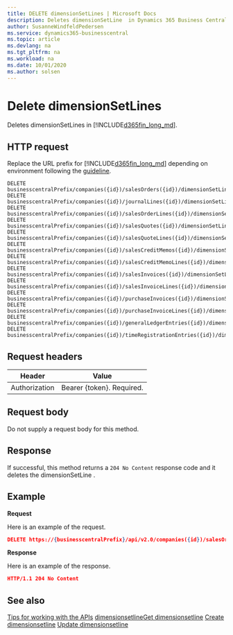 ```yaml
---
title: DELETE dimensionSetLines | Microsoft Docs
description: Deletes dimensionSetLine  in Dynamics 365 Business Central.
author: SusanneWindfeldPedersen
ms.service: dynamics365-businesscentral
ms.topic: article
ms.devlang: na
ms.tgt_pltfrm: na
ms.workload: na
ms.date: 10/01/2020
ms.author: solsen
---
```


# Delete dimensionSetLines
Deletes dimensionSetLines in [!INCLUDE[d365fin_long_md](../../includes/d365fin_long_md.md)].

## HTTP request
Replace the URL prefix for [!INCLUDE[d365fin_long_md](../../includes/d365fin_long_md.md)] depending on environment following the [guideline](../../v2.0/endpoints-apis-for-dynamics.md).
```
DELETE businesscentralPrefix/companies({id})/salesOrders({id})/dimensionSetLines({id})
DELETE businesscentralPrefix/companies({id})/journalLines({id})/dimensionSetLines({id})
DELETE businesscentralPrefix/companies({id})/salesOrderLines({id})/dimensionSetLines({id})
DELETE businesscentralPrefix/companies({id})/salesQuotes({id})/dimensionSetLines({id})
DELETE businesscentralPrefix/companies({id})/salesQuoteLines({id})/dimensionSetLines({id})
DELETE businesscentralPrefix/companies({id})/salesCreditMemos({id})/dimensionSetLines({id})
DELETE businesscentralPrefix/companies({id})/salesCreditMemoLines({id})/dimensionSetLines({id})
DELETE businesscentralPrefix/companies({id})/salesInvoices({id})/dimensionSetLines({id})
DELETE businesscentralPrefix/companies({id})/salesInvoiceLines({id})/dimensionSetLines({id})
DELETE businesscentralPrefix/companies({id})/purchaseInvoices({id})/dimensionSetLines({id})
DELETE businesscentralPrefix/companies({id})/purchaseInvoiceLines({id})/dimensionSetLines({id})
DELETE businesscentralPrefix/companies({id})/generalLedgerEntries({id})/dimensionSetLines({id})
DELETE businesscentralPrefix/companies({id})/timeRegistrationEntries({id})/dimensionSetLines({id})
```

## Request headers

|Header         |Value                     |
|---------------|--------------------------|
|Authorization  |Bearer {token}. Required. |

## Request body
Do not supply a request body for this method.

## Response
If successful, this method returns a ```204 No Content``` response code and it deletes the dimensionSetLine .

## Example

**Request**

Here is an example of the request.

```json
DELETE https://{businesscentralPrefix}/api/v2.0/companies({id})/salesOrders({id})/dimensionSetLines({id})
```

**Response** 

Here is an example of the response. 

```json
HTTP/1.1 204 No Content
```



## See also
[Tips for working with the APIs](/dynamics365/business-central/dev-itpro/developer/devenv-connect-apps-tips)
[dimensionsetline](../resources/dynamics_dimensionsetline.md)[Get dimensionsetline](../api/dynamics_dimensionsetline_Get.md)
[Create dimensionsetline](../api/dynamics_dimensionsetline_Create.md)
[Update dimensionsetline](../api/dynamics_dimensionsetline_Update.md)

